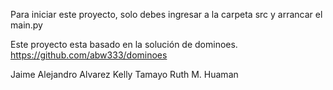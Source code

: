 Para iniciar este proyecto, solo debes ingresar a la carpeta src y arrancar el main.py

Este proyecto esta basado en la solución de dominoes.
https://github.com/abw333/dominoes

Jaime Alejandro Alvarez
Kelly Tamayo
Ruth M. Huaman